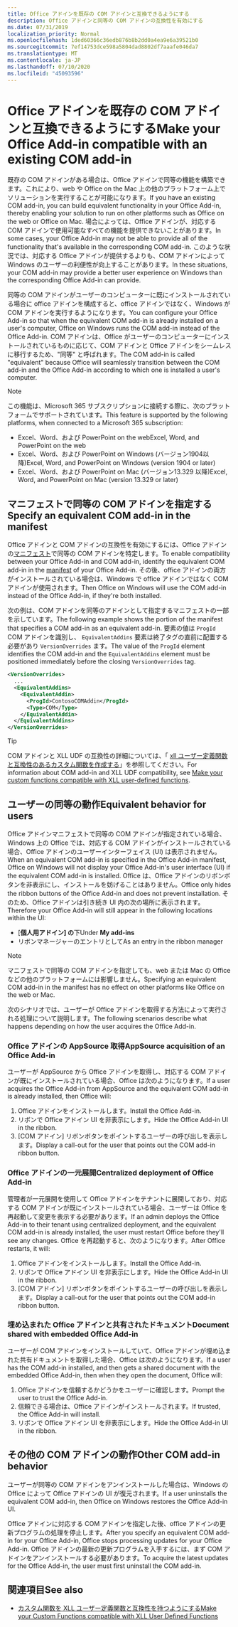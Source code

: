 ```yaml
---
title: Office アドインを既存の COM アドインと互換できるようにする
description: Office アドインと同等の COM アドインの互換性を有効にする
ms.date: 07/31/2019
localization_priority: Normal
ms.openlocfilehash: 1ded60366c36edb876b8b2dd0a4ea9e6a39521b0
ms.sourcegitcommit: 7ef14753dce598a5804dad8802df7aaafe046da7
ms.translationtype: MT
ms.contentlocale: ja-JP
ms.lasthandoff: 07/10/2020
ms.locfileid: "45093596"
---
```

# <a name="make-your-office-add-in-compatible-with-an-existing-com-add-in"></a><span data-ttu-id="e7276-103">Office アドインを既存の COM アドインと互換できるようにする</span><span class="sxs-lookup"><span data-stu-id="e7276-103">Make your Office Add-in compatible with an existing COM add-in</span></span>

<span data-ttu-id="e7276-104">既存の COM アドインがある場合は、Office アドインで同等の機能を構築できます。これにより、web や Office on the Mac 上の他のプラットフォーム上でソリューションを実行することが可能になります。</span><span class="sxs-lookup"><span data-stu-id="e7276-104">If you have an existing COM add-in, you can build equivalent functionality in your Office Add-in, thereby enabling your solution to run on other platforms such as Office on the web or Office on Mac.</span></span> <span data-ttu-id="e7276-105">場合によっては、Office アドインが、対応する COM アドインで使用可能なすべての機能を提供できないことがあります。</span><span class="sxs-lookup"><span data-stu-id="e7276-105">In some cases, your Office Add-in may not be able to provide all of the functionality that's available in the corresponding COM add-in.</span></span> <span data-ttu-id="e7276-106">このような状況では、対応する Office アドインが提供するよりも、COM アドインによって Windows のユーザーの利便性が向上することがあります。</span><span class="sxs-lookup"><span data-stu-id="e7276-106">In these situations, your COM add-in may provide a better user experience on Windows than the corresponding Office Add-in can provide.</span></span>

<span data-ttu-id="e7276-107">同等の COM アドインがユーザーのコンピューターに既にインストールされている場合に office アドインを構成すると、office アドインではなく、Windows が COM アドインを実行するようになります。</span><span class="sxs-lookup"><span data-stu-id="e7276-107">You can configure your Office Add-in so that when the equivalent COM add-in is already installed on a user's computer, Office on Windows runs the COM add-in instead of the Office Add-in.</span></span> <span data-ttu-id="e7276-108">COM アドインは、Office がユーザーのコンピューターにインストールされているものに応じて、COM アドインと Office アドインをシームレスに移行するため、"同等" と呼ばれます。</span><span class="sxs-lookup"><span data-stu-id="e7276-108">The COM add-in is called "equivalent" because Office will seamlessly transition between the COM add-in and the Office Add-in according to which one is installed a user's computer.</span></span>

> [!NOTE]
> <span data-ttu-id="e7276-109">この機能は、Microsoft 365 サブスクリプションに接続する際に、次のプラットフォームでサポートされています。</span><span class="sxs-lookup"><span data-stu-id="e7276-109">This feature is supported by the following platforms, when connected to a Microsoft 365 subscription:</span></span>
> - <span data-ttu-id="e7276-110">Excel、Word、および PowerPoint on the web</span><span class="sxs-lookup"><span data-stu-id="e7276-110">Excel, Word, and PowerPoint on the web</span></span>
> - <span data-ttu-id="e7276-111">Excel、Word、および PowerPoint on Windows (バージョン1904以降)</span><span class="sxs-lookup"><span data-stu-id="e7276-111">Excel, Word, and PowerPoint on Windows (version 1904 or later)</span></span>
> - <span data-ttu-id="e7276-112">Excel、Word、および PowerPoint on Mac (バージョン13.329 以降)</span><span class="sxs-lookup"><span data-stu-id="e7276-112">Excel, Word, and PowerPoint on Mac (version 13.329 or later)</span></span>

## <a name="specify-an-equivalent-com-add-in-in-the-manifest"></a><span data-ttu-id="e7276-113">マニフェストで同等の COM アドインを指定する</span><span class="sxs-lookup"><span data-stu-id="e7276-113">Specify an equivalent COM add-in in the manifest</span></span>

<span data-ttu-id="e7276-114">Office アドインと COM アドインの互換性を有効にするには、Office アドインの[マニフェスト](add-in-manifests.md)で同等の COM アドインを特定します。</span><span class="sxs-lookup"><span data-stu-id="e7276-114">To enable compatibility between your Office Add-in and COM add-in, identify the equivalent COM add-in in the [manifest](add-in-manifests.md) of your Office Add-in.</span></span> <span data-ttu-id="e7276-115">その後、office アドインの両方がインストールされている場合は、Windows で office アドインではなく COM アドインが使用されます。</span><span class="sxs-lookup"><span data-stu-id="e7276-115">Then Office on Windows will use the COM add-in instead of the Office Add-in, if they're both installed.</span></span>

<span data-ttu-id="e7276-116">次の例は、COM アドインを同等のアドインとして指定するマニフェストの一部を示しています。</span><span class="sxs-lookup"><span data-stu-id="e7276-116">The following example shows the portion of the manifest that specifies a COM add-in as an equivalent add-in.</span></span> <span data-ttu-id="e7276-117">要素の値は `ProgId` COM アドインを識別し、 `EquivalentAddins` 要素は終了タグの直前に配置する必要があり `VersionOverrides` ます。</span><span class="sxs-lookup"><span data-stu-id="e7276-117">The value of the `ProgId` element identifies the COM add-in and the `EquivalentAddins` element must be positioned immediately before the closing `VersionOverrides` tag.</span></span>

```xml
<VersionOverrides>
  ...
  <EquivalentAddins>
    <EquivalentAddin>
      <ProgId>ContosoCOMAddin</ProgId>
      <Type>COM</Type>
    </EquivalentAddin>
  </EquivalentAddins>
</VersionOverrides>
```

> [!TIP]
> <span data-ttu-id="e7276-118">COM アドインと XLL UDF の互換性の詳細については、「 [xll ユーザー定義関数と互換性のあるカスタム関数を作成する](../excel/make-custom-functions-compatible-with-xll-udf.md)」を参照してください。</span><span class="sxs-lookup"><span data-stu-id="e7276-118">For information about COM add-in and XLL UDF compatibility, see [Make your custom functions compatible with XLL user-defined functions](../excel/make-custom-functions-compatible-with-xll-udf.md).</span></span>

## <a name="equivalent-behavior-for-users"></a><span data-ttu-id="e7276-119">ユーザーの同等の動作</span><span class="sxs-lookup"><span data-stu-id="e7276-119">Equivalent behavior for users</span></span>

<span data-ttu-id="e7276-120">Office アドインマニフェストで同等の COM アドインが指定されている場合、Windows 上の Office では、対応する COM アドインがインストールされている場合、Office アドインのユーザーインターフェイス (UI) は表示されません。</span><span class="sxs-lookup"><span data-stu-id="e7276-120">When an equivalent COM add-in is specified in the Office Add-in manifest, Office on Windows will not display your Office Add-in's user interface (UI) if the equivalent COM add-in is installed.</span></span> <span data-ttu-id="e7276-121">Office は、Office アドインのリボンボタンを非表示にし、インストールを妨げることはありません。</span><span class="sxs-lookup"><span data-stu-id="e7276-121">Office only hides the ribbon buttons of the Office Add-in and does not prevent installation.</span></span> <span data-ttu-id="e7276-122">そのため、Office アドインは引き続き UI 内の次の場所に表示されます。</span><span class="sxs-lookup"><span data-stu-id="e7276-122">Therefore your Office Add-in will still appear in the following locations within the UI:</span></span>

- <span data-ttu-id="e7276-123">[**個人用アドイン] の**下</span><span class="sxs-lookup"><span data-stu-id="e7276-123">Under **My add-ins**</span></span>
- <span data-ttu-id="e7276-124">リボンマネージャーのエントリとして</span><span class="sxs-lookup"><span data-stu-id="e7276-124">As an entry in the ribbon manager</span></span>

> [!NOTE]
> <span data-ttu-id="e7276-125">マニフェストで同等の COM アドインを指定しても、web または Mac の Office などの他のプラットフォームには影響しません。</span><span class="sxs-lookup"><span data-stu-id="e7276-125">Specifying an equivalent COM add-in in the manifest has no effect on other platforms like Office on the web or Mac.</span></span>

<span data-ttu-id="e7276-126">次のシナリオでは、ユーザーが Office アドインを取得する方法によって実行される処理について説明します。</span><span class="sxs-lookup"><span data-stu-id="e7276-126">The following scenarios describe what happens depending on how the user acquires the Office Add-in.</span></span>

### <a name="appsource-acquisition-of-an-office-add-in"></a><span data-ttu-id="e7276-127">Office アドインの AppSource 取得</span><span class="sxs-lookup"><span data-stu-id="e7276-127">AppSource acquisition of an Office Add-in</span></span>

<span data-ttu-id="e7276-128">ユーザーが AppSource から Office アドインを取得し、対応する COM アドインが既にインストールされている場合、Office は次のようになります。</span><span class="sxs-lookup"><span data-stu-id="e7276-128">If a user acquires the Office Add-in from AppSource and the equivalent COM add-in is already installed, then Office will:</span></span>

1. <span data-ttu-id="e7276-129">Office アドインをインストールします。</span><span class="sxs-lookup"><span data-stu-id="e7276-129">Install the Office Add-in.</span></span>
2. <span data-ttu-id="e7276-130">リボンで Office アドイン UI を非表示にします。</span><span class="sxs-lookup"><span data-stu-id="e7276-130">Hide the Office Add-in UI in the ribbon.</span></span>
3. <span data-ttu-id="e7276-131">[COM アドイン] リボンボタンをポイントするユーザーの呼び出しを表示します。</span><span class="sxs-lookup"><span data-stu-id="e7276-131">Display a call-out for the user that points out the COM add-in ribbon button.</span></span>

### <a name="centralized-deployment-of-office-add-in"></a><span data-ttu-id="e7276-132">Office アドインの一元展開</span><span class="sxs-lookup"><span data-stu-id="e7276-132">Centralized deployment of Office Add-in</span></span>

<span data-ttu-id="e7276-133">管理者が一元展開を使用して Office アドインをテナントに展開しており、対応する COM アドインが既にインストールされている場合、ユーザーは Office を再起動して変更を表示する必要があります。</span><span class="sxs-lookup"><span data-stu-id="e7276-133">If an admin deploys the Office Add-in to their tenant using centralized deployment, and the equivalent COM add-in is already installed, the user must restart Office before they'll see any changes.</span></span> <span data-ttu-id="e7276-134">Office を再起動すると、次のようになります。</span><span class="sxs-lookup"><span data-stu-id="e7276-134">After Office restarts, it will:</span></span>

1. <span data-ttu-id="e7276-135">Office アドインをインストールします。</span><span class="sxs-lookup"><span data-stu-id="e7276-135">Install the Office Add-in.</span></span>
2. <span data-ttu-id="e7276-136">リボンで Office アドイン UI を非表示にします。</span><span class="sxs-lookup"><span data-stu-id="e7276-136">Hide the Office Add-in UI in the ribbon.</span></span>
3. <span data-ttu-id="e7276-137">[COM アドイン] リボンボタンをポイントするユーザーの呼び出しを表示します。</span><span class="sxs-lookup"><span data-stu-id="e7276-137">Display a call-out for the user that points out the COM add-in ribbon button.</span></span>

### <a name="document-shared-with-embedded-office-add-in"></a><span data-ttu-id="e7276-138">埋め込まれた Office アドインと共有されたドキュメント</span><span class="sxs-lookup"><span data-stu-id="e7276-138">Document shared with embedded Office Add-in</span></span>

<span data-ttu-id="e7276-139">ユーザーが COM アドインをインストールしていて、Office アドインが埋め込まれた共有ドキュメントを取得した場合、Office は次のようになります。</span><span class="sxs-lookup"><span data-stu-id="e7276-139">If a user has the COM add-in installed, and then gets a shared document with the embedded Office Add-in, then when they open the document, Office will:</span></span>

1. <span data-ttu-id="e7276-140">Office アドインを信頼するかどうかをユーザーに確認します。</span><span class="sxs-lookup"><span data-stu-id="e7276-140">Prompt the user to trust the Office Add-in.</span></span>
2. <span data-ttu-id="e7276-141">信頼できる場合は、Office アドインがインストールされます。</span><span class="sxs-lookup"><span data-stu-id="e7276-141">If trusted, the Office Add-in will install.</span></span>
3. <span data-ttu-id="e7276-142">リボンで Office アドイン UI を非表示にします。</span><span class="sxs-lookup"><span data-stu-id="e7276-142">Hide the Office Add-in UI in the ribbon.</span></span>

## <a name="other-com-add-in-behavior"></a><span data-ttu-id="e7276-143">その他の COM アドインの動作</span><span class="sxs-lookup"><span data-stu-id="e7276-143">Other COM add-in behavior</span></span>

<span data-ttu-id="e7276-144">ユーザーが同等の COM アドインをアンインストールした場合は、Windows の Office によって Office アドインの UI が復元されます。</span><span class="sxs-lookup"><span data-stu-id="e7276-144">If a user uninstalls the equivalent COM add-in, then Office on Windows restores the Office Add-in UI.</span></span>

<span data-ttu-id="e7276-145">Office アドインに対応する COM アドインを指定した後、office アドインの更新プログラムの処理を停止します。</span><span class="sxs-lookup"><span data-stu-id="e7276-145">After you specify an equivalent COM add-in for your Office Add-in, Office stops processing updates for your Office Add-in.</span></span> <span data-ttu-id="e7276-146">Office アドインの最新の更新プログラムを入手するには、まず COM アドインをアンインストールする必要があります。</span><span class="sxs-lookup"><span data-stu-id="e7276-146">To acquire the latest updates for the Office Add-in, the user must first uninstall the COM add-in.</span></span>

## <a name="see-also"></a><span data-ttu-id="e7276-147">関連項目</span><span class="sxs-lookup"><span data-stu-id="e7276-147">See also</span></span>

- [<span data-ttu-id="e7276-148">カスタム関数を XLL ユーザー定義関数と互換性を持つようにする</span><span class="sxs-lookup"><span data-stu-id="e7276-148">Make your Custom Functions compatible with XLL User Defined Functions</span></span>](../excel/make-custom-functions-compatible-with-xll-udf.md)
